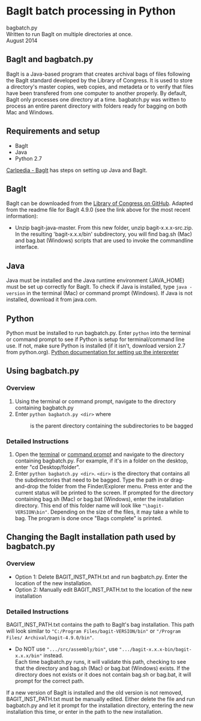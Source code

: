 BagIt batch processing in Python
================================

bagbatch.py  
    Written to run BagIt on multiple directories at once.  
    August 2014  


BagIt and bagbatch.py
---------------------
BagIt is a Java-based program that creates archival bags of files following 
the BagIt standard developed by the Library of Congress. It is used to store a 
directory's master copies, web copies, and metadeta or to verify that files 
have been transfered from one computer to another properly. By default, BagIt 
only processes one directory at a time. bagbatch.py was written to process an 
entire parent directory with folders ready for bagging on both Mac and Windows.



Requirements and setup
----------------------
 - BagIt
 - Java
 - Python 2.7

[Carlpedia - BagIt](https://wiki.carleton.edu/display/carl/BagIt) has steps on setting 
up Java and BagIt.


## BagIt

BagIt can be downloaded from the [Library of Congress on GitHub](https://github.com/LibraryOfCongress/bagit-java). Adapted from the readme file for BagIt 4.9.0 (see the link above for the most recent information):
 * Unzip bagit-java-master. From this new folder, unzip bagit-x.x.x-src.zip. In the resulting 'bagit-x.x.x/bin' subdirectory, you will find bag.sh (Mac) and bag.bat (Windows) scripts that are used to invoke the commandline interface.

## Java

Java must be installed and the Java runtime environment (JAVA_HOME) must be 
set up correctly for BagIt. To check if Java is installed, type `java -version` 
in the terminal (Mac) or command prompt (Windows). If 
Java is not installed, download it from java.com. 

## Python

Python must be installed to run bagbatch.py. Enter `python` into the terminal 
or command prompt to see if Python is setup for terminal/command line use. If 
not, make sure Python is installed (if it isn't, download version 2.7 from 
python.org). [Python documentation for setting up the interpreter](https://docs.python.org/2.7/tutorial/index.html)



Using bagbatch.py
-----------------
### Overview

1. Using the terminal or command prompt, navigate to the directory containing 
bagbatch.py
2. Enter `python bagbatch.py <dir>` where <dir> is the parent directory 
containing the subdirectories to be bagged


### Detailed Instructions

1. Open the [terminal](http://www.westwind.com/reference/os-x/commandline/navigation.html) or [command prompt](http://ss64.com/nt/cd.html) and navigate to the directory containing bagbatch.py. For example, if it's in a folder on the desktop, enter "cd Desktop/folder".
2. Enter `python bagbatch.py <dir>`. `<dir>` is the 
directory that contains all the subdirectories that need to be bagged. Type 
the path in or drag-and-drop the folder from the Finder/Explorer menu. Press 
enter and the current status will be printed to the screen. If prompted for 
the directory containing bag.sh (Mac) or bag.bat (Windows), enter the 
installation directory. This end of this folder name will look like 
`"\bagit-VERSION\bin"`. Depending on the size of the files, it may take a while 
to bag. The program is done once "Bags complete" is printed.



Changing the BagIt installation path used by bagbatch.py 
--------------------------------------------------------
### Overview

 - Option 1: Delete BAGIT_INST_PATH.txt and run bagbatch.py. Enter the 
 location of the new installation.
 - Option 2: Manually edit BAGIT_INST_PATH.txt to the location of the new 
 installation


### Detailed Instructions

BAGIT_INST_PATH.txt contains the path to BagIt's bag installation. This path 
will look similar to `"C:/Program Files/bagit-VERSION/bin"` or `"/Program Files/
Archival/bagit-4.9.0/bin"`. 
- Do NOT use `".../src/assembly/bin"`, use `".../bagit-x.x.x-bin/bagit-x.x.x/bin"` instead.  
Each time bagbatch.py runs, it 
will validate this path, checking to see that the directory and bag.sh (Mac) 
or bag.bat (Windows) exists. If the directory does not exists or it does not 
contain bag.sh or bag.bat, it will prompt for the correct path.  

If a new 
version of BagIt is installed and the old version is not removed, 
BAGIT_INST_PATH.txt must be manually edited. Either delete the file and run 
bagbatch.py and let it prompt for the installation directory, entering the new 
installation this time, or enter in the path to the new installation.
